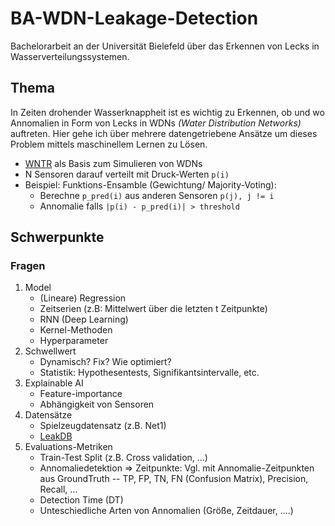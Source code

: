 # BA-WDN-Leakage-Detection

Bachelorarbeit an der Universität Bielefeld über das Erkennen von Lecks in Wasserverteilungssystemen.

## Thema

In Zeiten drohender Wasserknappheit ist es wichtig zu Erkennen, ob und wo Annomalien in Form von Lecks in WDNs *(Water Distribution Networks)* auftreten.
Hier gehe ich über mehrere datengetriebene Ansätze um dieses Problem mittels maschinellem Lernen zu Lösen.

- [WNTR](https://wntr.readthedocs.io/en/latest/) als Basis zum Simulieren von WDNs
- N Sensoren darauf verteilt mit Druck-Werten `p(i)`
- Beispiel: Funktions-Ensamble (Gewichtung/ Majority-Voting):
  - Berechne `p_pred(i)` aus anderen Sensoren `p(j), j != i`
  - Annomalie falls `|p(i) - p_pred(i)| > threshold`

## Schwerpunkte

### Fragen

1. Model
    - (Lineare) Regression
    - Zeitserien (z.B: Mittelwert über die letzten t Zeitpunkte)
    - RNN (Deep Learning)
    - Kernel-Methoden
    - Hyperparameter
2. Schwellwert
    - Dynamisch? Fix? Wie optimiert?
    - Statistik: Hypothesentests, Signifikantsintervalle, etc.
3. Explainable AI
    - Feature-importance
    - Abhängigkeit von Sensoren
4. Datensätze
    - Spielzeugdatensatz (z.B. Net1)
    - [LeakDB](https://github.com/KIOS-Research/LeakDB)
5. Evaluations-Metriken
	  - Train-Test Split (z.B. Cross validation, ...) 
	  - Annomaliedetektion => Zeitpunkte: Vgl. mit Annomalie-Zeitpunkten aus GroundTruth -- TP, FP, TN, FN (Confusion Matrix), Precision, Recall, ...
	  - Detection Time (DT)
	  - Unteschiedliche Arten von Annomalien (Größe, Zeitdauer, ....)
